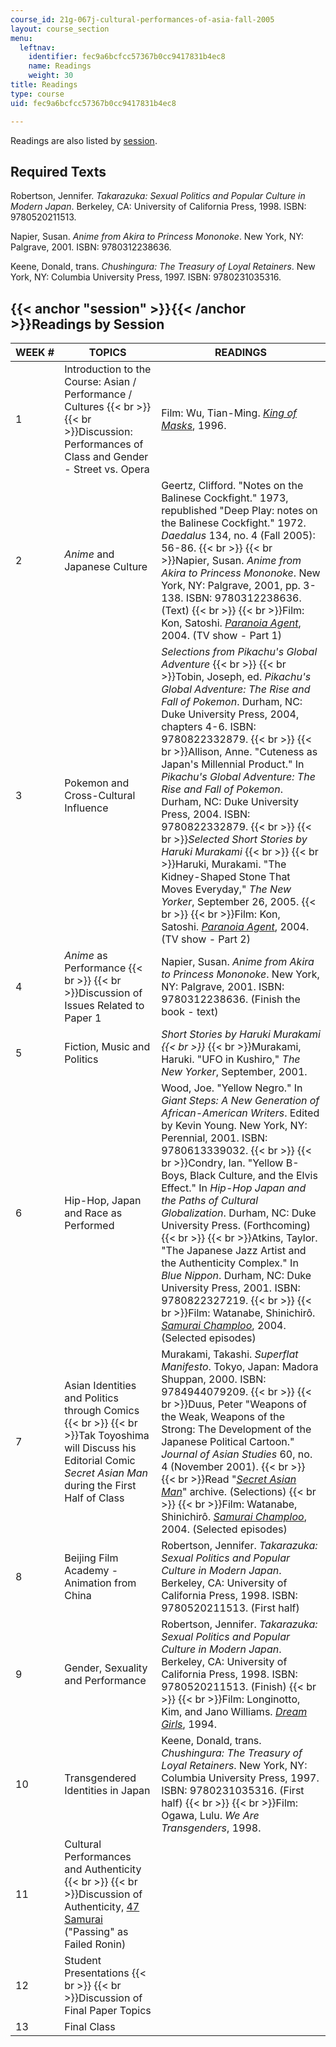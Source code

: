 ```yaml
---
course_id: 21g-067j-cultural-performances-of-asia-fall-2005
layout: course_section
menu:
  leftnav:
    identifier: fec9a6bcfcc57367b0cc9417831b4ec8
    name: Readings
    weight: 30
title: Readings
type: course
uid: fec9a6bcfcc57367b0cc9417831b4ec8

---
```


Readings are also listed by [session](#session).

Required Texts
--------------

Robertson, Jennifer. _Takarazuka: Sexual Politics and Popular Culture in Modern Japan_. Berkeley, CA: University of California Press, 1998. ISBN: 9780520211513.

Napier, Susan. _Anime from Akira to Princess Mononoke_. New York, NY: Palgrave, 2001. ISBN: 9780312238636.

Keene, Donald, trans. _Chushingura: The Treasury of Loyal Retainers_. New York, NY: Columbia University Press, 1997. ISBN: 9780231035316.

{{< anchor "session" >}}{{< /anchor >}}Readings by Session
----------------------------------------------------------

| WEEK # | TOPICS | READINGS |
| --- | --- | --- |
| 1 | Introduction to the Course: Asian / Performance / Cultures  {{< br >}}  {{< br >}}Discussion: Performances of Class and Gender - Street vs. Opera | Film: Wu, Tian-Ming. [_King of Masks_](http://imdb.com/title/tt0115669/), 1996. |
| 2 | _Anime_ and Japanese Culture | Geertz, Clifford. "Notes on the Balinese Cockfight." 1973, republished "Deep Play: notes on the Balinese Cockfight." 1972. _Daedalus_ 134, no. 4 (Fall 2005): 56-86.  {{< br >}}  {{< br >}}Napier, Susan. _Anime from Akira to Princess Mononoke_. New York, NY: Palgrave, 2001, pp. 3-138. ISBN: 9780312238636. (Text)  {{< br >}}  {{< br >}}Film: Kon, Satoshi. [_Paranoia Agent_](http://imdb.com/title/tt0433722/), 2004. (TV show - Part 1) |
| 3 | Pokemon and Cross-Cultural Influence | _Selections from Pikachu's Global Adventure_  {{< br >}}  {{< br >}}Tobin, Joseph, ed. _Pikachu's Global Adventure: The Rise and Fall of Pokemon_. Durham, NC: Duke University Press, 2004, chapters 4-6. ISBN: 9780822332879.  {{< br >}}  {{< br >}}Allison, Anne. "Cuteness as Japan's Millennial Product." In _Pikachu's Global Adventure: The Rise and Fall of Pokemon_. Durham, NC: Duke University Press, 2004. ISBN: 9780822332879.  {{< br >}}  {{< br >}}_Selected Short Stories by Haruki Murakami_  {{< br >}}  {{< br >}}Haruki, Murakami. "The Kidney-Shaped Stone That Moves Everyday," _The New Yorker_, September 26, 2005.  {{< br >}}  {{< br >}}Film: Kon, Satoshi. [_Paranoia Agent_](http://imdb.com/title/tt0433722/), 2004. (TV show - Part 2) |
| 4 | _Anime_ as Performance  {{< br >}}  {{< br >}}Discussion of Issues Related to Paper 1 | Napier, Susan. _Anime from Akira to Princess Mononoke_. New York, NY: Palgrave, 2001. ISBN: 9780312238636. (Finish the book - text) |
| 5 | Fiction, Music and Politics | _Short Stories by Haruki Murakami  {{< br >}}_  {{< br >}}Murakami, Haruki. "UFO in Kushiro," _The New Yorker_, September, 2001. |
| 6 | Hip-Hop, Japan and Race as Performed | Wood, Joe. "Yellow Negro." In _Giant Steps: A New Generation of African-American Writers_. Edited by Kevin Young. New York, NY: Perennial, 2001. ISBN: 9780613339032.  {{< br >}}  {{< br >}}Condry, Ian. "Yellow B-Boys, Black Culture, and the Elvis Effect." In _Hip-Hop Japan and the Paths of Cultural Globalization_. Durham, NC: Duke University Press. (Forthcoming)  {{< br >}}  {{< br >}}Atkins, Taylor. "The Japanese Jazz Artist and the Authenticity Complex." In _Blue Nippon_. Durham, NC: Duke University Press, 2001. ISBN: 9780822327219.  {{< br >}}  {{< br >}}Film: Watanabe, Shinichirô. [_Samurai Champloo_](http://imdb.com/title/tt0423731/), 2004. (Selected episodes) |
| 7 | Asian Identities and Politics through Comics  {{< br >}}  {{< br >}}Tak Toyoshima will Discuss his Editorial Comic _Secret Asian Man_ during the First Half of Class | Murakami, Takashi. _Superflat Manifesto_. Tokyo, Japan: Madora Shuppan, 2000. ISBN: 9784944079209.  {{< br >}}  {{< br >}}Duus, Peter "Weapons of the Weak, Weapons of the Strong: The Development of the Japanese Political Cartoon." _Journal of Asian Studies_ 60, no. 4 (November 2001).  {{< br >}}  {{< br >}}Read "[_Secret Asian Man_](http://www.imdiversity.com/Villages/Asian/Secret_Asian_Man/sam_archives.asp)" archive. (Selections)  {{< br >}}  {{< br >}}Film: Watanabe, Shinichirô. [_Samurai Champloo_](http://imdb.com/title/tt0423731/), 2004. (Selected episodes) |
| 8 | Beijing Film Academy - Animation from China | Robertson, Jennifer. _Takarazuka: Sexual Politics and Popular Culture in Modern Japan_. Berkeley, CA: University of California Press, 1998. ISBN: 9780520211513. (First half) |
| 9 | Gender, Sexuality and Performance | Robertson, Jennifer. _Takarazuka: Sexual Politics and Popular Culture in Modern Japan_. Berkeley, CA: University of California Press, 1998. ISBN: 9780520211513. (Finish)  {{< br >}}  {{< br >}}Film: Longinotto, Kim, and Jano Williams. [_Dream Girls_](http://imdb.com/title/tt0109664/), 1994. |
| 10 | Transgendered Identities in Japan | Keene, Donald, trans. _Chushingura: The Treasury of Loyal Retainers_. New York, NY: Columbia University Press, 1997. ISBN: 9780231035316. (First half)  {{< br >}}  {{< br >}}Film: Ogawa, Lulu. _We Are Transgenders_, 1998. |
| 11 | Cultural Performances and Authenticity  {{< br >}}  {{< br >}}Discussion of Authenticity, [47 Samurai](http://en.wikipedia.org/wiki/47_samurai) ("Passing" as Failed Ronin) | &nbsp; |
| 12 | Student Presentations  {{< br >}}  {{< br >}}Discussion of Final Paper Topics | &nbsp; |
| 13 | Final Class |